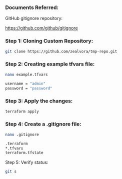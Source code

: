 ### Documents Referred:

GitHub gitignore repository:

https://github.com/github/gitignore

### Step 1: Cloning Custom Repository:
```sh
git clone https://github.com/zealvora/tmp-repo.git
```
### Step 2: Creating example tfvars file:
```sh
nano example.tfvars
```
```sh
username = "admin"
password = "password"
```
### Step 3: Apply the changes:
```sh
terraform apply
```
### Step 4: Create a .gitignore file:
```sh
nano .gitignore
```
```sh
.terraform
*.tfvars
terraform.tfstate
```
Step 5: Verify status:
```sh
git s
